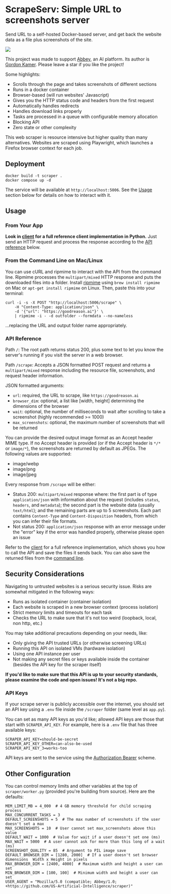 # ScrapeServ: Simple URL to screenshots server

Send URL to a self-hosted Docker-based server, and get back the website data as a file plus screenshots of the site.

![](poster.webp)

This project was made to support [Abbey](https://github.com/goodreasonai/abbey), an AI platform. Its author is [Gordon Kamer](https://x.com/gkamer8). Please leave a star if you like the project!

Some highlights:
- Scrolls through the page and takes screenshots of different sections
- Runs in a docker container
- Browser-based (will run websites' Javascript)
- Gives you the HTTP status code and headers from the first request
- Automatically handles redirects
- Handles download links properly
- Tasks are processed in a queue with configurable memory allocation
- Blocking API
- Zero state or other complexity

This web scraper is resource intensive but higher quality than many alternatives. Websites are scraped using Playwright, which launches a Firefox browser context for each job.

## Deployment

```
docker build -t scraper .
docker compose up -d
```

The service will be available at `http://localhost:5006`. See the [Usage](#usage) section below for details on how to interact with it.

## Usage

### From Your App

**Look in [client](client/README.md) for a full reference client implementation in Python.** Just send an HTTP request and process the response according to the [API reference](#api-reference) below.

### From the Command Line on Mac/Linux

You can use cURL and ripmime to interact with the API from the command line. Ripmime processes the `multipart/mixed` HTTP response and puts the downloaded files into a folder. Install [ripmime](https://pldaniels.com/ripmime/) using `brew install ripmime` on Mac or `apt-get install ripmime` on Linux. Then, paste this into your terminal:

```
curl -i -s -X POST "http://localhost:5006/scrape" \
    -H "Content-Type: application/json" \
    -d '{"url": "https://goodreason.ai"}' \
    | ripmime -i - -d outfolder --formdata --no-nameless
```

...replacing the URL and output folder name appropriately.

### API Reference

Path `/`: The root path returns status 200, plus some text to let you know the server's running if you visit the server in a web browser.

Path `/scrape`: Accepts a JSON formatted POST request and returns a `multipart/mixed` response including the resource file, screenshots, and request header information.

JSON formatted arguments:
- `url`: required, the URL to scrape, like `https://goodreason.ai`
- `browser_dim`: optional, a list like [width, height] determining the dimensions of the browser
- `wait`: optional, the number of milliseconds to wait after scrolling to take a screenshot (highly recommended >= 1000)
- `max_screenshots`: optional, the maximum number of screenshots that will be returned

You can provide the desired output image format as an Accept header MIME type. If no Accept header is provided (or if the Accept header is `*/*` or `image/*`), the screenshots are returned by default as JPEGs. The following values are supported:
- image/webp
- image/png
- image/jpeg

Every response from `/scrape` will be either:

- Status 200: `multipart/mixed` response where: the first part is of type `application/json` with information about the request (includes `status`, `headers`, and `metadata`); the second part is the website data (usually `text/html`); and the remaining parts are up to 5 screenshots. Each part contains `Content-Type` and `Content-Disposition` headers, from which you can infer their file formats.
- Not status 200: `application/json` response with an error message under the "error" key if the error was handled properly, otherwise please open an issue

Refer to the [client](client) for a full reference implementation, which shows you how to call the API and save the files it sends back. You can also save the returned files from the [command line](#from-the-command-line-on-maclinux).

## Security Considerations

Navigating to untrusted websites is a serious security issue. Risks are somewhat mitigated in the following ways:

- Runs as isolated container (container isolation)
- Each website is scraped in a new browser context (process isolation)
- Strict memory limits and timeouts for each task
- Checks the URL to make sure that it's not too weird (loopback, local, non http, etc.)

You may take additional precautions depending on your needs, like:

- Only giving the API trusted URLs (or otherwise screening URLs)
- Running this API on isolated VMs (hardware isolation)
- Using one API instance per user
- Not making any secret files or keys available inside the container (besides the API key for the scraper itself)

**If you'd like to make sure that this API is up to your security standards, please examine the code and open issues! It's not a big repo.**

### API Keys

If your scrape server is publicly accessible over the internet, you should set an API key using a `.env` file inside the `/scraper` folder (same level as `app.py`).

You can set as many API keys as you'd like; allowed API keys are those that start with `SCRAPER_API_KEY`. For example, here is a `.env` file that has three available keys:

```
SCRAPER_API_KEY=should-be-secret
SCRAPER_API_KEY_OTHER=can-also-be-used
SCRAPER_API_KEY_3=works-too
```

API keys are sent to the service using the [Authorization Bearer](https://swagger.io/docs/specification/v3_0/authentication/bearer-authentication/) scheme.

## Other Configuration

You can control memory limits and other variables at the top of `scraper/worker.py` (provided you're building from source). Here are the defaults:

```
MEM_LIMIT_MB = 4_000  # 4 GB memory threshold for child scraping process
MAX_CONCURRENT_TASKS = 3
DEFAULT_SCREENSHOTS = 5  # The max number of screenshots if the user doesn't set a max
MAX_SCREENSHOTS = 10  # User cannot set max_screenshots above this value
DEFAULT_WAIT = 1000  # Value for wait if a user doesn't set one (ms)
MAX_WAIT = 5000  # A user cannot ask for more than this long of a wait (ms)
SCREENSHOT_QUALITY = 85  # Argument to PIL image save
DEFAULT_BROWSER_DIM = [1280, 2000]  # If a user doesn't set browser dimensions  Width x Height in pixels
MAX_BROWSER_DIM = [2400, 4000]  # Maximum width and height a user can set
MIN_BROWSER_DIM = [100, 100]  # Minimum width and height a user can set
USER_AGENT = "Mozilla/5.0 (compatible; Abbey/1.0; +https://github.com/US-Artificial-Intelligence/scraper)"
```
